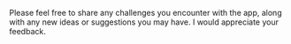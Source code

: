 Please feel free to share any challenges you encounter with the app, along with any new ideas or suggestions you may have. I would appreciate your feedback.
